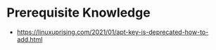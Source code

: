 # Prerequisite Knowledge

- https://linuxuprising.com/2021/01/apt-key-is-deprecated-how-to-add.html
